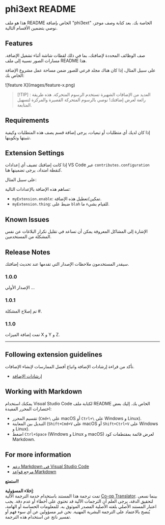 <!--
CO_OP_TRANSLATOR_METADATA:
{
  "original_hash": "be0b2937160c486180ded27e4f14adeb",
  "translation_date": "2025-05-07T10:15:28+00:00",
  "source_file": "code/07.Lab/01/AIPC/extensions/phi3ext/README.md",
  "language_code": "ar"
}
-->
# phi3ext README

هذا هو ملف README الخاص بإضافة "phi3ext" الخاصة بك. بعد كتابة وصف موجز، نوصي بتضمين الأقسام التالية.

## Features

صف الوظائف المحددة لإضافتك، بما في ذلك لقطات شاشة أثناء تشغيل الإضافة. مسارات الصور نسبية إلى ملف README هذا.

على سبيل المثال، إذا كان هناك مجلد فرعي للصور ضمن مساحة عمل مشروع الإضافة الخاص بك:

\!\[feature X\]\(images/feature-x.png\)

> [!TIP] : العديد من الإضافات الشهيرة تستخدم الرسوم المتحركة. هذه طريقة رائعة لعرض إضافتك! نوصي بالرسوم المتحركة القصيرة والمركزة لتسهيل المتابعة.

## Requirements

إذا كان لديك أي متطلبات أو تبعيات، يرجى إضافة قسم يصف هذه المتطلبات وكيفية تثبيتها وتكوينها.

## Extension Settings

إذا كانت إضافتك تضيف أي إعدادات VS Code عبر `contributes.configuration` كنقطة امتداد، يرجى تضمينها هنا.

على سبيل المثال:

تساهم هذه الإضافة بالإعدادات التالية:

* `myExtension.enable`: تمكين/تعطيل هذه الإضافة.
* `myExtension.thing`: ضبط على `blah` للقيام بشيء ما.

## Known Issues

الإشارة إلى المشاكل المعروفة يمكن أن تساعد في تقليل تكرار البلاغات عن نفس المشكلة من المستخدمين.

## Release Notes

سيقدر المستخدمون ملاحظات الإصدار التي تقدمها عند تحديث إضافتك.

### 1.0.0

الإصدار الأولي ...

### 1.0.1

تم إصلاح المشكلة #.

### 1.1.0

تمت إضافة الميزات X و Y و Z.

---

## Following extension guidelines

تأكد من قراءة إرشادات الإضافة واتباع أفضل الممارسات لإنشاء الإضافات.

* [إرشادات الإضافة](https://code.visualstudio.com/api/references/extension-guidelines?WT.mc_id=aiml-137032-kinfeylo)

## Working with Markdown

يمكنك استخدام Visual Studio Code لكتابة ملف README الخاص بك. إليك بعض اختصارات المحرر المفيدة:

* تقسيم المحرر (`Cmd+\` على macOS أو `Ctrl+\` على Windows و Linux).
* التبديل بين المعاينة (`Shift+Cmd+V` على macOS أو `Shift+Ctrl+V` على Windows و Linux).
* اضغط `Ctrl+Space` (Windows و Linux و macOS) لعرض قائمة بمقتطفات كود Markdown.

## For more information

* [دعم Markdown في Visual Studio Code](http://code.visualstudio.com/docs/languages/markdown?WT.mc_id=aiml-137032-kinfeylo)
* [مرجع قواعد Markdown](https://help.github.com/articles/markdown-basics/)

**استمتع!**

**إخلاء المسؤولية**:  
تمت ترجمة هذا المستند باستخدام خدمة الترجمة الآلية [Co-op Translator](https://github.com/Azure/co-op-translator). بينما نسعى لتحقيق الدقة، يرجى العلم أن الترجمات الآلية قد تحتوي على أخطاء أو عدم دقة. يجب اعتبار المستند الأصلي بلغته الأصلية المصدر الموثوق به. للمعلومات الحساسة أو الهامة، يُنصح بالاعتماد على الترجمة البشرية المهنية. نحن غير مسؤولين عن أي سوء فهم أو تفسير ناتج عن استخدام هذه الترجمة.